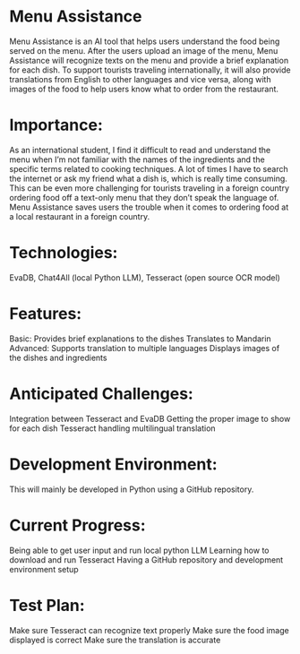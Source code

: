 # Menu Assistance

Menu Assistance is an AI tool that helps users understand the food being served on the menu. After the users upload an image of the menu, Menu Assistance will recognize texts on the menu and provide a brief explanation for each dish. To support tourists traveling internationally, it will also provide translations from English to other languages and vice versa, along with images of the food to help users know what to order from the restaurant. 

# Importance:
As an international student, I find it difficult to read and understand the menu when I’m not familiar with the names of the ingredients and the specific terms related to cooking techniques. A lot of times I have to search the internet or ask my friend what a dish is, which is really time consuming. This can be even more challenging for tourists traveling in a foreign country ordering food off a text-only menu that they don’t speak the language of. Menu Assistance saves users the trouble when it comes to ordering food at a local restaurant in a foreign country.

# Technologies: 
EvaDB, Chat4All (local Python LLM), Tesseract (open source OCR model)

# Features:
Basic:
Provides brief explanations to the dishes
Translates to Mandarin
Advanced:
Supports translation to multiple languages
Displays images of the dishes and ingredients

# Anticipated Challenges:
Integration between Tesseract and EvaDB
Getting the proper image to show for each dish
Tesseract handling multilingual translation 

# Development Environment:
This will mainly be developed in Python using a GitHub repository.

# Current Progress:
Being able to get user input and run local python LLM
Learning how to download and run Tesseract
Having a GitHub repository and development environment setup

# Test Plan:
Make sure Tesseract can recognize text properly
Make sure the food image displayed is correct
Make sure the translation is accurate
